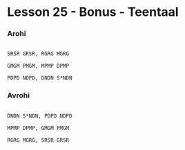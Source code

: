 # Lesson 25 - Bonus - Teentaal

### Arohi

```

SRSR GRSR, RGRG MGRG

GMGM PMGM, MPMP DPMP

PDPD NDPD, DNDN S*NDN

```


### Avrohi

```

DNDN S*NDN, PDPD NDPD

MPMP DPMP, GMGM PMGM

RGRG MGRG, SRSR GRSR

```
